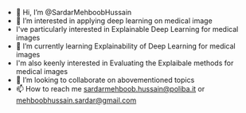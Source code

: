 - 👋 Hi, I’m @SardarMehboobHussain
- 👀 I’m interested in applying deep learning on medical image
- I've particularly interested in Explainable Deep Learning for medical images
- 🌱 I’m currently learning Explainability of Deep Learning for medical images
- I'm also keenly interested in Evaluating the Explaibale methods for medical images
- 💞️ I’m looking to collaborate on abovementioned topics
- 📫 How to reach me sardarmehboob.hussain@poliba.it or mehboobhussain.sardar@gmail.com

<!---
SardarMehboobHussain/SardarMehboobHussain is a ✨ special ✨ repository because its `README.md` (this file) appears on your GitHub profile.
You can click the Preview link to take a look at your changes.
--->
